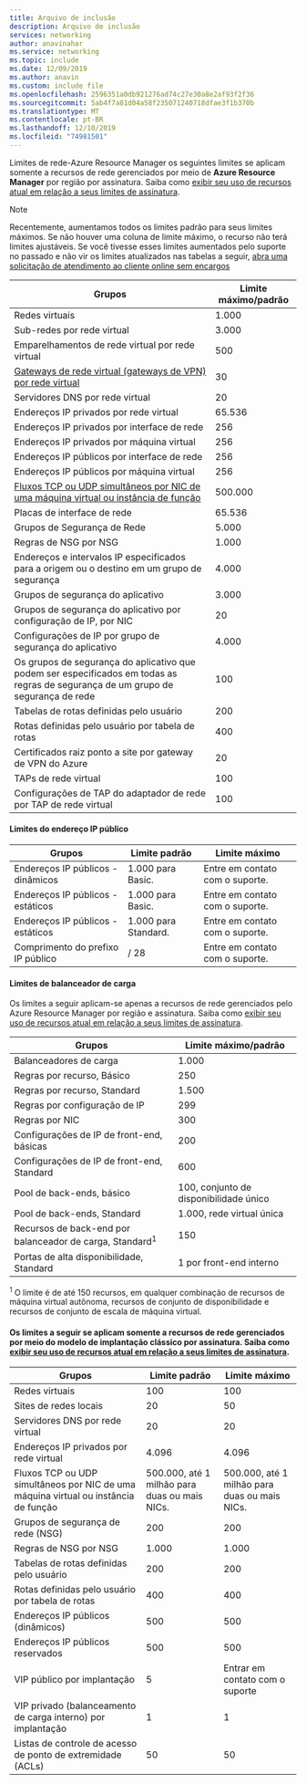 ```yaml
---
title: Arquivo de inclusão
description: Arquivo de inclusão
services: networking
author: anavinahar
ms.service: networking
ms.topic: include
ms.date: 12/09/2019
ms.author: anavin
ms.custom: include file
ms.openlocfilehash: 2596351a0db921276ad74c27e30a8e2af93f2f36
ms.sourcegitcommit: 5ab4f7a81d04a58f235071240718dfae3f1b370b
ms.translationtype: MT
ms.contentlocale: pt-BR
ms.lasthandoff: 12/10/2019
ms.locfileid: "74981501"
---
```

<a name="azure-resource-manager-virtual-networking-limits"></a>Limites de rede-Azure Resource Manager os seguintes limites se aplicam somente a recursos de rede gerenciados por meio de **Azure Resource Manager** por região por assinatura. Saiba como [exibir seu uso de recursos atual em relação a seus limites de assinatura](../articles/networking/check-usage-against-limits.md).

> [!NOTE]
> Recentemente, aumentamos todos os limites padrão para seus limites máximos. Se não houver uma coluna de limite máximo, o recurso não terá limites ajustáveis. Se você tivesse esses limites aumentados pelo suporte no passado e não vir os limites atualizados nas tabelas a seguir, [abra uma solicitação de atendimento ao cliente online sem encargos](../articles/azure-resource-manager/resource-manager-quota-errors.md)

| Grupos | Limite máximo/padrão | 
| --- | --- |
| Redes virtuais |1\.000 |
| Sub-redes por rede virtual |3\.000 |
| Emparelhamentos de rede virtual por rede virtual |500 |
| [Gateways de rede virtual (gateways de VPN) por rede virtual](../articles/vpn-gateway/vpn-gateway-about-vpngateways.md#gwsku) |30 |
| Servidores DNS por rede virtual |20 |
| Endereços IP privados por rede virtual |65.536 |
| Endereços IP privados por interface de rede |256 |
| Endereços IP privados por máquina virtual |256 |
| Endereços IP públicos por interface de rede |256 |
| Endereços IP públicos por máquina virtual |256 |
| [Fluxos TCP ou UDP simultâneos por NIC de uma máquina virtual ou instância de função](../articles/virtual-network/virtual-machine-network-throughput.md#flow-limits-and-recommendations) |500.000 |
| Placas de interface de rede |65.536 |
| Grupos de Segurança de Rede |5\.000 |
| Regras de NSG por NSG |1\.000 |
| Endereços e intervalos IP especificados para a origem ou o destino em um grupo de segurança |4\.000 |
| Grupos de segurança do aplicativo |3\.000 |
| Grupos de segurança do aplicativo por configuração de IP, por NIC |20 |
| Configurações de IP por grupo de segurança do aplicativo |4\.000 |
| Os grupos de segurança do aplicativo que podem ser especificados em todas as regras de segurança de um grupo de segurança de rede |100 |
| Tabelas de rotas definidas pelo usuário |200 |
| Rotas definidas pelo usuário por tabela de rotas |400 |
| Certificados raiz ponto a site por gateway de VPN do Azure |20 |
| TAPs de rede virtual |100 |
| Configurações de TAP do adaptador de rede por TAP de rede virtual |100 |

#### <a name="publicip-address"></a>Limites do endereço IP público
| Grupos | Limite padrão | Limite máximo |
| --- | --- | --- |
| Endereços IP públicos - dinâmicos | 1\.000 para Basic. |Entre em contato com o suporte. |
| Endereços IP públicos - estáticos | 1\.000 para Basic. |Entre em contato com o suporte. |
| Endereços IP públicos - estáticos | 1\.000 para Standard.|Entre em contato com o suporte. |
| Comprimento do prefixo IP público | / 28 | Entre em contato com o suporte. |

#### <a name="load-balancer"></a>Limites de balanceador de carga
Os limites a seguir aplicam-se apenas a recursos de rede gerenciados pelo Azure Resource Manager por região e assinatura. Saiba como [exibir seu uso de recursos atual em relação a seus limites de assinatura](../articles/networking/check-usage-against-limits.md).

| Grupos | Limite máximo/padrão |
| --- | --- |
| Balanceadores de carga | 1\.000 | 
| Regras por recurso, Básico | 250 |
| Regras por recurso, Standard | 1\.500 | 
| Regras por configuração de IP | 299 |
| Regras por NIC | 300 |
| Configurações de IP de front-end, básicas | 200 |
| Configurações de IP de front-end, Standard | 600 |
| Pool de back-ends, básico | 100, conjunto de disponibilidade único |
| Pool de back-ends, Standard | 1\.000, rede virtual única |
| Recursos de back-end por balanceador de carga, Standard<sup>1</sup> | 150 |
| Portas de alta disponibilidade, Standard | 1 por front-end interno |

<sup>1</sup> O limite é de até 150 recursos, em qualquer combinação de recursos de máquina virtual autônoma, recursos de conjunto de disponibilidade e recursos de conjunto de escala de máquina virtual.

#### <a name="virtual-networking-limits-classic"></a>Os limites a seguir se aplicam somente a recursos de rede gerenciados por meio do modelo de implantação **clássico** por assinatura. Saiba como [exibir seu uso de recursos atual em relação a seus limites de assinatura](../articles/networking/check-usage-against-limits.md).

| Grupos | Limite padrão | Limite máximo |
| --- | --- | --- |
| Redes virtuais |100 |100 |
| Sites de redes locais |20 |50 |
| Servidores DNS por rede virtual |20 |20 |
| Endereços IP privados por rede virtual |4\.096 |4\.096 |
| Fluxos TCP ou UDP simultâneos por NIC de uma máquina virtual ou instância de função |500.000, até 1 milhão para duas ou mais NICs. |500.000, até 1 milhão para duas ou mais NICs. |
| Grupos de segurança de rede (NSG) |200 |200 |
| Regras de NSG por NSG |1\.000 |1\.000 |
| Tabelas de rotas definidas pelo usuário |200 |200 |
| Rotas definidas pelo usuário por tabela de rotas |400 |400 |
| Endereços IP públicos (dinâmicos) |500 |500 |
| Endereços IP públicos reservados |500 |500 |
| VIP público por implantação |5 |Entrar em contato com o suporte |
| VIP privado (balanceamento de carga interno) por implantação |1 |1 |
| Listas de controle de acesso de ponto de extremidade (ACLs) |50 |50 |

